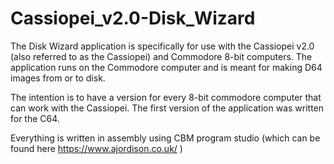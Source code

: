 # Cassiopei_v2.0-Disk_Wizard
The Disk Wizard application is specifically for use with the Cassiopei v2.0 (also referred to as the Cassiopei) and Commodore 8-bit computers. The application runs on the Commodore computer and is meant for making D64 images from or to disk.

The intention is to have a version for every 8-bit commodore computer that can work with the Cassiopei.
The first version of the application was written for the C64.

Everything is written in assembly using CBM program studio (which can be found here https://www.ajordison.co.uk/ )
